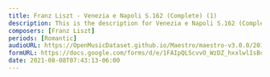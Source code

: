 ```yaml
---
title: Franz Liszt - Venezia e Napoli S.162 (Complete) (1)
description: This is the description for Venezia e Napoli S.162 (Complete) by Franz Liszt
composers: [Franz Liszt]
periods: [Romantic]
audioURL: https://OpenMusicDataset.github.io/Maestro/maestro-v3.0.0/2014/MIDI-UNPROCESSED_04-05_R1_2014_MID--AUDIO_05_R1_2014_wav--8.midi
formURL: https://docs.google.com/forms/d/e/1FAIpQLScvvO_WzDZ_hxxlwlIsBcHHPiLz5YTj2VsUNzFI2ckgVJ2B9A/viewform
date: 2021-08-08T07:43:13-06:00
---
```

